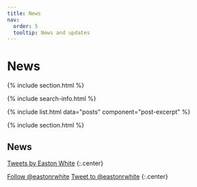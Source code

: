 ```yaml
---
title: News
nav:
  order: 5
  tooltip: News and updates
---
```


# <i class="fas fa-feather-alt"></i>News

{% include section.html %}

{% include search-info.html %}

{% include list.html data="posts" component="post-excerpt" %}

{% include section.html %}

## News

<!-- Twitter embeds from https://publish.twitter.com/ -->

<a class="twitter-timeline" data-width="400" data-height="400" href="https://twitter.com/eastonrwhite?ref_src=twsrc%5Etfw">Tweets by Easton White</a> <script async src="https://platform.twitter.com/widgets.js" charset="utf-8"></script>
{:.center}

<a href="https://twitter.com/eastonrwhite?ref_src=twsrc%5Etfw" class="twitter-follow-button" data-show-count="false">Follow @eastonrwhite</a><script async src="https://platform.twitter.com/widgets.js" charset="utf-8"></script>
<a href="https://twitter.com/intent/tweet?screen_name=eastonrwhite&ref_src=twsrc%5Etfw" class="twitter-mention-button" data-show-count="false">Tweet to @eastonrwhite</a><script async src="https://platform.twitter.com/widgets.js" charset="utf-8"></script>
{:.center}

<script type='text/javascript' src='https://d1bxh8uas1mnw7.cloudfront.net/assets/embed.js'></script>